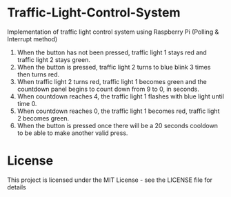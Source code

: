 # Traffic-Light-Control-System
Implementation of traffic light control system using Raspberry Pi (Polling & Interrupt method)


1. When the button has not been pressed, traffic light 1 stays red and traffic light 2 stays green.
2. When the button is pressed, traffic light 2 turns to blue blink 3 times then turns red.
3. When traffic light 2 turns red, traffic light 1 becomes green and the countdown
panel begins to count down from 9 to 0, in seconds. 
4. When countdown reaches 4, the traffic light 1 flashes with blue light until time 0.
5. When countdown reaches 0, the traffic light 1 becomes red, traffic light 2 becomes green.
6. When the button is pressed once there will be a 20 seconds cooldown to be able to make another valid press.


# License
This project is licensed under the MIT License - see the LICENSE file for details

